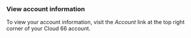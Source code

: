 <!-- post: -->

### View account information
To view your account information, visit the _Account_ link at the top right corner of your Cloud 66 account.

